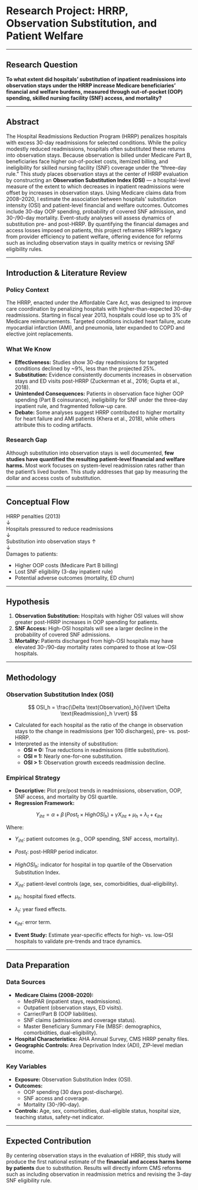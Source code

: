 # Research Project: HRRP, Observation Substitution, and Patient Welfare

---

## Research Question
**To what extent did hospitals’ substitution of inpatient readmissions into observation stays under the HRRP increase Medicare beneficiaries’ financial and welfare burdens, measured through out-of-pocket (OOP) spending, skilled nursing facility (SNF) access, and mortality?**

---

## Abstract
The Hospital Readmissions Reduction Program (HRRP) penalizes hospitals with excess 30-day readmissions for selected conditions. While the policy modestly reduced readmissions, hospitals often substituted these returns into observation stays. Because observation is billed under Medicare Part B, beneficiaries face higher out-of-pocket costs, itemized billing, and ineligibility for skilled nursing facility (SNF) coverage under the “three-day rule.” This study places observation stays at the center of HRRP evaluation by constructing an **Observation Substitution Index (OSI)** — a hospital-level measure of the extent to which decreases in inpatient readmissions were offset by increases in observation stays. Using Medicare claims data from 2008–2020, I estimate the association between hospitals’ substitution intensity (OSI) and patient-level financial and welfare outcomes. Outcomes include 30-day OOP spending, probability of covered SNF admission, and 30-/90-day mortality. Event-study analyses will assess dynamics of substitution pre- and post-HRRP. By quantifying the financial damages and access losses imposed on patients, this project reframes HRRP’s legacy from provider efficiency to patient welfare, offering evidence for reforms such as including observation stays in quality metrics or revising SNF eligibility rules.

---

## Introduction & Literature Review

### Policy Context
The HRRP, enacted under the Affordable Care Act, was designed to improve care coordination by penalizing hospitals with higher-than-expected 30-day readmissions. Starting in fiscal year 2013, hospitals could lose up to 3% of Medicare reimbursements. Targeted conditions included heart failure, acute myocardial infarction (AMI), and pneumonia, later expanded to COPD and elective joint replacements.

### What We Know
- **Effectiveness:** Studies show 30-day readmissions for targeted conditions declined by ~9%, less than the projected 25%.  
- **Substitution:** Evidence consistently documents increases in observation stays and ED visits post-HRRP (Zuckerman et al., 2016; Gupta et al., 2018).  
- **Unintended Consequences:** Patients in observation face higher OOP spending (Part B coinsurance), ineligibility for SNF under the three-day inpatient rule, and fragmented follow-up care.  
- **Debate:** Some analyses suggest HRRP contributed to higher mortality for heart failure and AMI patients (Khera et al., 2018), while others attribute this to coding artifacts.  

### Research Gap
Although substitution into observation stays is well documented, **few studies have quantified the resulting patient-level financial and welfare harms.** Most work focuses on system-level readmission rates rather than the patient’s lived burden. This study addresses that gap by measuring the dollar and access costs of substitution.

---

## Conceptual Flow

HRRP penalties (2013)  
        ↓  
Hospitals pressured to reduce readmissions  
        ↓  
Substitution into observation stays ↑  
        ↓  
Damages to patients:  
- Higher OOP costs (Medicare Part B billing)  
- Lost SNF eligibility (3-day inpatient rule)  
- Potential adverse outcomes (mortality, ED churn)  

---

## Hypothesis
1. **Observation Substitution:** Hospitals with higher OSI values will show greater post-HRRP increases in OOP spending for patients.  
2. **SNF Access:** High-OSI hospitals will see a larger decline in the probability of covered SNF admissions.  
3. **Mortality:** Patients discharged from high-OSI hospitals may have elevated 30-/90-day mortality rates compared to those at low-OSI hospitals.  

---

## Methodology

### Observation Substitution Index (OSI)
$$
OSI_h = \frac{\Delta \text{Observation}_h}{\lvert \Delta \text{Readmission}_h \rvert}
$$

- Calculated for each hospital as the ratio of the change in observation stays to the change in readmissions (per 100 discharges), pre- vs. post-HRRP.
- Interpreted as the intensity of substitution:
  - **OSI ≈ 0:** True reductions in readmissions (little substitution).
  - **OSI ≈ 1:** Nearly one-for-one substitution.
  - **OSI > 1:** Observation growth exceeds readmission decline.

### Empirical Strategy
- **Descriptive:** Plot pre/post trends in readmissions, observation, OOP, SNF access, and mortality by OSI quartile.  
- **Regression Framework:**

$$
Y_{iht} = \alpha + \beta \,(Post_t \times HighOSI_h) + \gamma X_{iht} + \mu_h + \lambda_t + \epsilon_{iht}
$$

Where:

- $Y_{iht}$: patient outcomes (e.g., OOP spending, SNF access, mortality).  
- $Post_t$: post-HRRP period indicator.  
- $HighOSI_h$: indicator for hospital in top quartile of the Observation Substitution Index.  
- $X_{iht}$: patient-level controls (age, sex, comorbidities, dual-eligibility).  
- $\mu_h$: hospital fixed effects.  
- $\lambda_t$: year fixed effects.  
- $\epsilon_{iht}$: error term.


- **Event Study:** Estimate year-specific effects for high- vs. low-OSI hospitals to validate pre-trends and trace dynamics.

---

## Data Preparation

### Data Sources
- **Medicare Claims (2008–2020):**
  - MedPAR (inpatient stays, readmissions).
  - Outpatient (observation stays, ED visits).
  - Carrier/Part B (OOP liabilities).
  - SNF claims (admissions and coverage status).
  - Master Beneficiary Summary File (MBSF: demographics, comorbidities, dual-eligibility).  
- **Hospital Characteristics:** AHA Annual Survey, CMS HRRP penalty files.  
- **Geographic Controls:** Area Deprivation Index (ADI), ZIP-level median income.

### Key Variables
- **Exposure:** Observation Substitution Index (OSI).  
- **Outcomes:**  
  - OOP spending (30 days post-discharge).  
  - SNF access and coverage.  
  - Mortality (30-/90-day).  
- **Controls:** Age, sex, comorbidities, dual-eligible status, hospital size, teaching status, safety-net indicator.

---

## Expected Contribution
By centering observation stays in the evaluation of HRRP, this study will produce the first national estimate of the **financial and access harms borne by patients** due to substitution. Results will directly inform CMS reforms such as including observation in readmission metrics and revising the 3-day SNF eligibility rule.
